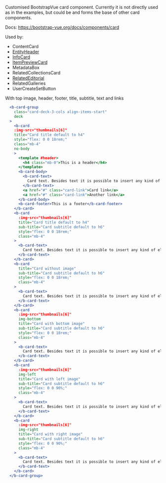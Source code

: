 Customised BootstrapVue card component. Currently it is not directly used as in the examples, but could be and forms the base of other card components.

Docs: https://bootstrap-vue.org/docs/components/card

Used by:
- ContentCard
- [EntityHeader](/#/Components/Entity?id=entityheader)
- [InfoCard](/#/Components/Generic?id=infocard)
- [ItemPreviewCard](/#/Components/Item?id=itempreviewcard)
- MetadataBox
- RelatedCollectionsCard
- [RelatedEditorial](/#/Components/Related?id=relatededitorial)
- RelatedGalleries
- UserCreateSetButton

With top image, header, footer, title, subtitle, text and links
```jsx
  <b-card-group
    class="card-deck-3-cols align-items-start"
    deck
  >
    <b-card
    :img-src="thumbnails[6]"
    title="Card title default to h4"
    style="flex: 0 0 18rem;"
    class="mb-4"
    no-body
    >
      <template #header>
        <h4 class="mb-0">This is a header</h4>
      </template>
      <b-card-body>
        <b-card-text>
          Card text. Besides text it is possible to insert any kind of element: buttons, links, lists etc.
        </b-card-text>
        <a href="#" class="card-link">Card link</a>
        <a href="#" class="card-link">Another link</a>
      </b-card-body>
      <b-card-footer>This is a footer</b-card-footer>
    </b-card>
    <b-card
      :img-src="thumbnails[6]"
      title="Card title default to h4"
      sub-title="Card subtitle default to h6"
      style="flex: 0 0 18rem;"
      class="mb-4"
    >
      <b-card-text>
        Card text. Besides text it is possible to insert any kind of element to the body: buttons, links, lists etc.
      </b-card-text>
    </b-card>
    <b-card
      title="Card without image"
      sub-title="Card subtitle default to h6"
      style="flex: 0 0 18rem;"
      class="mb-4"
    >
      <b-card-text>
        Card text. Besides text it is possible to insert any kind of element to the body: buttons, links, lists etc.
      </b-card-text>
    </b-card>
    <b-card
      :img-src="thumbnails[6]"
      img-bottom
      title="Card with bottom image"
      sub-title="Card subtitle default to h6"
      style="flex: 0 0 18rem;"
      class="mb-4"
    >
      <b-card-text>
        Card text. Besides text it is possible to insert any kind of element to the body: buttons, links, lists etc.
      </b-card-text>
    </b-card>
    <b-card
      :img-src="thumbnails[6]"
      img-left
      title="Card with left image"
      sub-title="Card subtitle default to h6"
      style="flex: 0 0 90%;"
      class="mb-4"
    >
      <b-card-text>
        Card text. Besides text it is possible to insert any kind of element to the body: buttons, links, lists etc.
      </b-card-text>
    </b-card>
    <b-card
      :img-src="thumbnails[6]"
      img-right
      title="Card with right image"
      sub-title="Card subtitle default to h6"
      style="flex: 0 0 90%;"
      class="mb-4"
    >
      <b-card-text>
        Card text. Besides text it is possible to insert any kind of element to the body: buttons, links, lists etc.
      </b-card-text>
    </b-card>
  </b-card-group>
```
